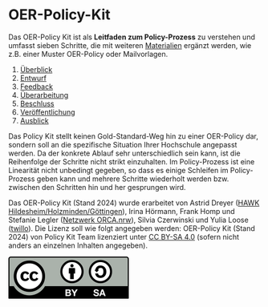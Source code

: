 # OER-Policy-Kit

Das OER-Policy Kit ist als **Leitfaden zum Policy-Prozess** zu verstehen und umfasst sieben Schritte, die mit weiteren [Materialien](https://liascript.github.io/course/?https://raw.githubusercontent.com/twillo-lehre-teilen/OER-Policy-Kit/main/OER_Policy_Kit.md#30) ergänzt werden, wie z.B. einer Muster OER-Policy oder Mailvorlagen.

1. [Überblick](https://liascript.github.io/course/?https://raw.githubusercontent.com/twillo-lehre-teilen/OER-Policy-Kit/main/OER_Policy_Kit.md#2)
2. [Entwurf](https://liascript.github.io/course/?https://raw.githubusercontent.com/twillo-lehre-teilen/OER-Policy-Kit/main/OER_Policy_Kit.md#11)
3. [Feedback](https://liascript.github.io/course/?https://raw.githubusercontent.com/twillo-lehre-teilen/OER-Policy-Kit/main/OER_Policy_Kit.md#16)
4. [Überarbeitung](https://liascript.github.io/course/?https://raw.githubusercontent.com/twillo-lehre-teilen/OER-Policy-Kit/main/OER_Policy_Kit.md#20)
5. [Beschluss](https://liascript.github.io/course/?https://raw.githubusercontent.com/twillo-lehre-teilen/OER-Policy-Kit/main/OER_Policy_Kit.md#24)
6. [Veröffentlichung](https://liascript.github.io/course/?https://raw.githubusercontent.com/twillo-lehre-teilen/OER-Policy-Kit/main/OER_Policy_Kit.md#25)
7. [Ausblick](https://liascript.github.io/course/?https://raw.githubusercontent.com/twillo-lehre-teilen/OER-Policy-Kit/main/OER_Policy_Kit.md#26)

Das Policy Kit stellt keinen Gold-Standard-Weg hin zu einer OER-Policy dar, sondern soll an die spezifische Situation Ihrer Hochschule angepasst werden. Da der konkrete Ablauf sehr unterschiedlich sein kann, ist die Reihenfolge der Schritte nicht strikt einzuhalten. Im Policy-Prozess ist eine Linearität nicht unbedingt gegeben, so dass es einige Schleifen im Policy-Prozess geben kann und mehrere Schritte wiederholt werden bzw. zwischen den Schritten hin und her gesprungen wird.

Das OER-Policy Kit (Stand 2024) wurde erarbeitet von Astrid Dreyer ([HAWK Hildesheim/Holzminden/Göttingen](https://www.hawk.de/de/hochschule/organisation-und-personen/zentrale-einrichtungen/servicestelle-fuer-qualitaet-der-lehre)), Irina Hörmann, Frank Homp und Stefanie Legler ([Netzwerk ORCA.nrw](https://www.orca.nrw/lehrende/akteure/netzwerk)), Silvia Czerwinski und Yulia Loose ([twillo](https://www.twillo.de)). Die Lizenz soll wie folgt angegeben werden: OER-Policy Kit (Stand 2024) von Policy Kit Team lizenziert unter [CC BY-SA 4.0](https://creativecommons.org/licenses/by-sa/4.0/deed.de) (sofern nicht anders an einzelnen Inhalten angegeben).

![CCBYSA](Bilder/BY-SA_PolicyKit.svg)

